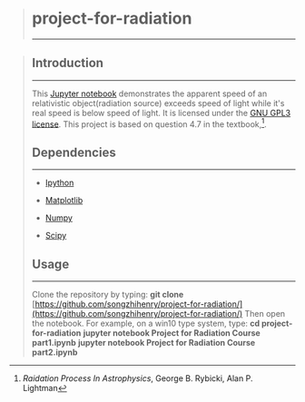 ># **project-for-radiation**
>---

>## **Introduction**
>---
>
> This [Jupyter notebook]() demonstrates the apparent speed of an relativistic object(radiation source) exceeds speed of light while it's real speed is below speed of light. It is licensed under the [GNU GPL3 license](https://www.gnu.org/licenses/gpl-3.0.en.html). This project is based on question 4.7 in the textbook,[^1].
>
>## **Dependencies**
>---
> - [Ipython](https://pypi.org/project/ipython/)
>
> - [Matplotlib](https://pypi.org/project/matplotlib/)
>
> - [Numpy](https://pypi.org/project/numpy/)
>
> - [Scipy](https://pypi.org/project/scipy/)
>
>## **Usage**
>---
>
>Clone the repository by typing:
>**git clone** [https://github.com/songzhihenry/project-for-radiation/](https://github.com/songzhihenry/project-for-radiation/)
>Then open the notebook. For example, on a win10 type system, type:
>**cd project-for-radiation**
>**jupyter notebook Project for Radiation Course part1.ipynb**
>**jupyter notebook Project for Radiation Course part2.ipynb**

>[^1]: *Raidation Process In Astrophysics*, George B. Rybicki, Alan P. Lightman
